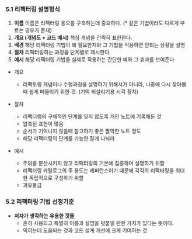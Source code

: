 ### 5.1 리팩터링 설명형식

1. **이름**
   이름은 리팩터링 용오를 구축하는데 중요하다. (\* 같은 기법이라도 다르게 부르는 경우가 존재)
2. **개요 (개념도 + 코드 예시)**
   핵심 개념을 간략히 표한한다.
3. **배경**
   해당 리팩터링 기법이 왜 필요한지와 그 기법을 적용하면 안되는 상황을 설명
4. **절차**
   리팩터링하는 과정을 단계별로 제시한다.
5. **예시**
   해당 리팩터링 기법을 실제로 적용하는 간단한 예와 그 효과를 보여준다

- 개요

  - 리팩토링 개념이나 수행과정을 설명하기 위해서가 아니라, 나중에 다시 찾아볼 때 쉽게 떠올리기 위한 것.
    (기억 되살리기용 시각 장치)

- 절차

  - 리팩터링의 구체적인 단계를 잊지 않도록 개인 노트에 기록해둔 것
  - 압축된 표현이 많음
  - 순서가 기억나지 않을때 참고하기 좋은 짤막한 노트 정도
  - 해당 리팩터링의 단계를 가능한 잘게 나눠라

- 예시
  - 주의를 분산시키지 않고 리팩터링의 기본에 집중하며 설명하기 위함
  - 리팩터링 카탈로그의 주 용도는 레퍼런스이기 때문에 각각의 리팩터링을 최대한 독립적으로 구성하기 위함
  - 과유불급

### 5.2 리팩터링 기법 선정기준

- **저자가 생각하는 유용한 것들**
  - 흔히 사용되고 특별히 이름과 설명을 덧붙일 만한 가치가 있다는 뜻이다.
  - 익히는데 도움되는 것과 코드 설계 개선에 크게 기여하는 것
